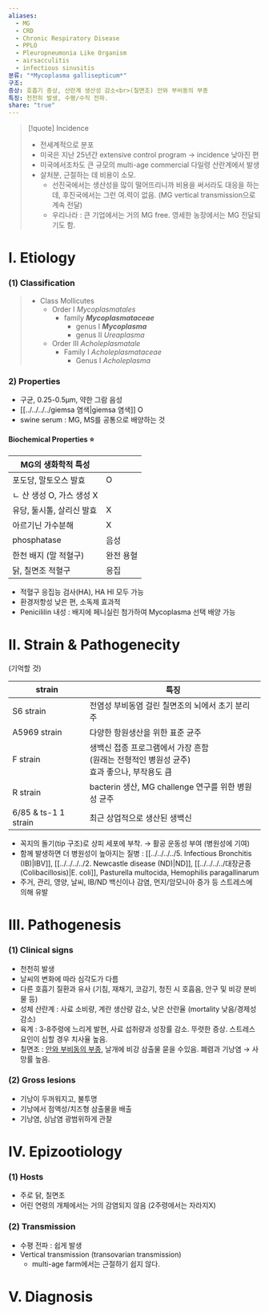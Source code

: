 ```yaml
---
aliases:
  - MG
  - CRD
  - Chronic Respiratory Disease
  - PPLO
  - Pleuropneumonia Like Organism
  - airsacculitis
  - infectious sinusitis
분류: "*Mycoplasma gallisepticum*"
구조: 
증상: 호흡기 증상, 산란계 생산성 감소<br>(칠면조) 안와 부비동의 부종
특징: 천천히 발생, 수평/수직 전파.
share: "true"
---
```


>[!quote] Incidence
>- 전세계적으로 분포
>- 미국은 지난 25년간 extensive control program → incidence 낮아진 편 
>- 미국에서조차도 큰 규모의 multi-age commercial 다일령 산란계에서 발생
>- 살처분, 근절하는 데 비용이 소모. 
>	- 선진국에서는 생산성을 많이 떨어뜨리니까 비용을 써서라도 대응을 하는데, 후진국에서는 그런 여.력이 없음. (MG vertical transmission으로 계속 전달)
>	- 우리나라 : 큰 기업에서는 거의 MG free. 영세한 농장에서는 MG 전달되기도 함.
# Ⅰ. Etiology
### (1) Classification
> - Class Mollicutes 
> 	- Order Ⅰ *Mycoplasmatales*
> 		- family ***Mycoplasmataceae***
> 			- genus Ⅰ ***Mycoplasma***
> 			- genus Ⅱ *Ureaplasma*
> 	- Order Ⅲ *Acholeplasmatale*
> 		- Family Ⅰ *Acholeplasmataceae*
> 			- Genus Ⅰ *Acholeplasma*

### 2) Properties
- 구균, 0.25-0.5μm, 약한 그람 음성
- [[../../../../giemsa 염색|giemsa 염색]] O
- swine serum : MG, MS를 공통으로 배양하는 것
#### Biochemical Properties ⭐

| MG의 생화학적 특성       |       |
| ----------------- | ----- |
| 포도당, 말토오스 발효      | O     |
| ㄴ 산 생성 O, 가스 생성 X |       |
| 유당, 둘시톨, 살리신 발효   | X     |
| 아르기닌 가수분해         | X     |
| phosphatase       | 음성    |
| 한천 배지 (말 적혈구)     | 완전 용혈 |
| 닭, 칠면조 적혈구        | 응집    |
- 적혈구 응집능 검사(HA), HA HI 모두 가능
- 환경저항성 낮은 편, 소독제 효과적
- Penicililin 내성 : 배지에 페니실린 첨가하여 Mycoplasma 선택 배양 가능

# Ⅱ. Strain & Pathogenecity
(기억할 것)

| strain               | 특징                                                         |
| -------------------- | ---------------------------------------------------------- |
| S6 strain            | 전염성 부비동염 걸린 칠면조의 뇌에서 초기 분리주                                |
| A5969 strain         | 다양한 항원생산을 위한 표준 균주                                         |
| F strain             | 생백신 접종 프로그램에서 가장 흔함<br>(원래는 전형적인 병원성 균주)<br>효과 좋으나, 부작용도 큼 |
| R strain             | bacterin 생산, MG challenge 연구를 위한 병원성 균주                    |
| 6/85 & ts-1 1 strain | 최근 상업적으로 생산된 생백신                                           |
- 꼭지의 돌기(tip 구조)로 상피 세포에 부착.
  → 활공 운동성 부여 (병원성에 기여)
- 함께 발생하면 더 병원성이 높아지는 질병 : [[../../../../5. Infectious Bronchitis (IB)|IBV]], [[../../../../2. Newcastle disease (ND)|ND]], [[../../../../대장균증 (Colibacillosis)|E. coli]], Pasturella multocida, Hemophilis paragallinarum
- 주거, 관리, 영양, 날씨, IB/ND 백신이나 감염, 먼지/암모니아 증가 등 스트레스에 의해 유발

# Ⅲ. Pathogenesis
### (1) Clinical signs
 - 천천히 발생
 - 날씨의 변화에 따라 심각도가 다름
 - 다른 호흡기 질환과 유사 (기침, 재채기, 코감기, 청진 시 호흡음, 안구 및 비강 분비물 등)
 - 성체 산란계 : 사료 소비량, 계란 생산량 감소, 낮은 산란율 (mortality 낮음/경제성 감소)
 - 육계 : 3-8주령에 느리게 발현, 사료 섭취량과 성장률 감소. 뚜렷한 증상. 스트레스 요인이 심할 경우 치사율 높음.
 - 칠면조 : <u>안와 부비동의 부종</u>, 날개에 비강 삼출물 묻을 수있음. 폐렴과 기낭염 → 사망률 높음.
### (2) Gross lesions
- 기낭이 두꺼워지고, 불투명
- 기낭에서 점액성/치즈형 삼출물을 배출
- 기낭염, 싱남염 광범위하게 관찰
# Ⅳ. Epizootiology
### (1) Hosts
- 주로 닭, 칠면조
- 어린 연령의 개체에서는 거의 감염되지 않음 (2주령에서는 자라지X)
### (2) Transmission
- 수평 전파 : 쉽게 발생
- Vertical transmission (transovarian transmission)
	- multi-age farm에서는 근절하기 쉽지 않다.

# Ⅴ.  Diagnosis
